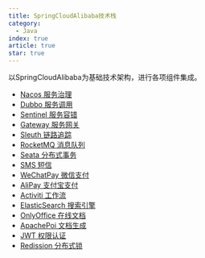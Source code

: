 ```yaml
---
title: SpringCloudAlibaba技术栈
category:
  - Java
index: true
article: true
star: true
---
```


以SpringCloudAlibaba为基础技术架构，进行各项组件集成。
<!-- more -->

- [Nacos 服务治理](Nacos/)
- [Dubbo 服务调用](Dubbo/)
- [Sentinel 服务容错](Sentinel/)
- [Gateway 服务网关](Gateway/)
- [Sleuth 链路追踪](Sleuth/)
- [RocketMQ 消息队列](RocketMQ/)
- [Seata 分布式事务](Seata/)
- [SMS 短信](SMS/)
- [WeChatPay 微信支付](WeChatPay/)
- [AliPay 支付宝支付](AliPay/)
- [Activiti 工作流](Activiti/)
- [ElasticSearch 搜索引擎](ElasticSearch/)
- [OnlyOffice 在线文档](OnlyOffice/)
- [ApachePoi 文档生成](ApachePoi/)
- [JWT 权限认证](JWT/)
- [Redission 分布式锁](Redission/)